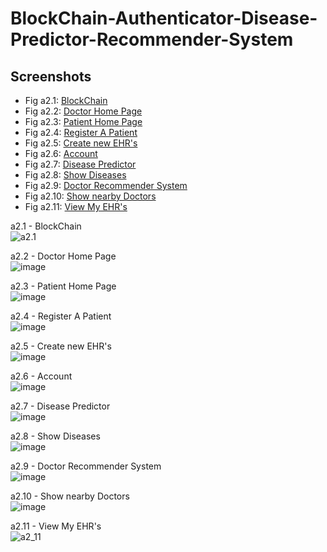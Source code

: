 # BlockChain-Authenticator-Disease-Predictor-Recommender-System

## Screenshots
- Fig a2.1: <a href="#a2_1">BlockChain</a>
- Fig a2.2: <a href="#a2_2">Doctor Home Page</a>
- Fig a2.3: <a href="#a2_3">Patient Home Page</a>
- Fig a2.4: <a href="#a2_4">Register A Patient</a>
- Fig a2.5: <a href="#a2_5">Create new EHR's</a>
- Fig a2.6: <a href="#a2_6">Account</a>
- Fig a2.7: <a href="#a2_7">Disease Predictor</a>
- Fig a2.8: <a href="#a2_8">Show Diseases</a>
- Fig a2.9: <a href="#a2_9">Doctor Recommender System</a>
- Fig a2.10: <a href="#a2_10">Show nearby Doctors</a>
- Fig a2.11: <a href="#a2_11">View My EHR's</a>

<a id="a2_1">a2.1 - BlockChain</a></br>
![a2.1](https://github.com/jjaskirat/BlockChain-Authenticator-Disease-Predictor-Recommender-System/assets/22426543/160ddbf4-9dba-42bd-82d2-bacf72964a7f)

<a id="a2_2">a2.2 - Doctor Home Page</a></br>
![image](https://github.com/jjaskirat/BlockChain-Authenticator-Disease-Predictor-Recommender-System/assets/22426543/03092baa-8156-4c95-82d6-c951782577db)

<a id="a2_3">a2.3 - Patient Home Page</a></br>
![image](https://github.com/jjaskirat/BlockChain-Authenticator-Disease-Predictor-Recommender-System/assets/22426543/9c2ec8ae-cc5f-4af6-a73f-dc4d8db73e4e)

<a id="a2_4">a2.4 - Register A Patient</a></br>
![image](https://github.com/jjaskirat/BlockChain-Authenticator-Disease-Predictor-Recommender-System/assets/22426543/eb0643ed-4918-470e-9b8b-bdfe02cba943)

<a id="a2_5">a2.5 - Create new EHR's</a></br>
![image](https://github.com/jjaskirat/BlockChain-Authenticator-Disease-Predictor-Recommender-System/assets/22426543/9442590f-a97c-499b-aae2-4d85d2ac7398)

<a id="a2_6">a2.6 - Account</a></br>
![image](https://github.com/jjaskirat/BlockChain-Authenticator-Disease-Predictor-Recommender-System/assets/22426543/defb5d92-891c-4dbf-a507-ae8b7144cb89)

<a id="a2_7">a2.7 - Disease Predictor</a></br>
![image](https://github.com/jjaskirat/BlockChain-Authenticator-Disease-Predictor-Recommender-System/assets/22426543/9dccf278-c7e4-4690-8f58-bf7ccf6b7fed)

<a id="a2_8">a2.8 - Show Diseases</a></br>
![image](https://github.com/jjaskirat/BlockChain-Authenticator-Disease-Predictor-Recommender-System/assets/22426543/9e01e12b-780a-481a-b6f5-ae7074a47e67)

<a id="a2_9">a2.9 - Doctor Recommender System</a></br>
![image](https://github.com/jjaskirat/BlockChain-Authenticator-Disease-Predictor-Recommender-System/assets/22426543/57ddb017-9701-4e89-bfa6-bf3b8be7d874)

<a id="a2_10">a2.10 - Show nearby Doctors</a></br>
![image](https://github.com/jjaskirat/BlockChain-Authenticator-Disease-Predictor-Recommender-System/assets/22426543/3158db52-8eb9-4fc0-acdf-864c85259b07)

<a id="a2_11">a2.11 - View My EHR's</a></br>
![a2_11](https://github.com/jjaskirat/BlockChain-Authenticator-Disease-Predictor-Recommender-System/assets/22426543/9144d016-f634-473f-be65-096805a65d45)

